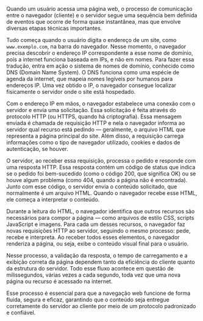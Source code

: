 Quando um usuário acessa uma página web, o processo de comunicação entre o navegador (cliente) e o servidor segue uma sequência bem definida de eventos que ocorre de forma quase instantânea, mas que envolve diversas etapas técnicas importantes.

Tudo começa quando o usuário digita o endereço de um site, como `www.exemplo.com`, na barra do navegador. Nesse momento, o navegador precisa descobrir o endereço IP correspondente a esse nome de domínio, pois a internet funciona baseada em IPs, e não em nomes. Para fazer essa tradução, entra em ação o sistema de nomes de domínio, conhecido como DNS (Domain Name System). O DNS funciona como uma espécie de agenda da internet, que mapeia nomes legíveis por humanos para endereços IP. Uma vez obtido o IP, o navegador consegue localizar fisicamente o servidor onde o site está hospedado.

Com o endereço IP em mãos, o navegador estabelece uma conexão com o servidor e envia uma solicitação. Essa solicitação é feita através do protocolo HTTP (ou HTTPS, quando há criptografia). Essa mensagem enviada é chamada de requisição HTTP e nela o navegador informa ao servidor qual recurso está pedindo — geralmente, o arquivo HTML que representa a página principal do site. Além disso, a requisição carrega informações como o tipo de navegador utilizado, cookies e dados de autenticação, se houver.

O servidor, ao receber essa requisição, processa o pedido e responde com uma resposta HTTP. Essa resposta contém um código de status que indica se o pedido foi bem-sucedido (como o código 200, que significa OK) ou se houve algum problema (como 404, quando a página não é encontrada). Junto com esse código, o servidor envia o conteúdo solicitado, que normalmente é um arquivo HTML. Quando o navegador recebe esse HTML, ele começa a interpretar o conteúdo.

Durante a leitura do HTML, o navegador identifica que outros recursos são necessários para compor a página — como arquivos de estilo CSS, scripts JavaScript e imagens. Para cada um desses recursos, o navegador faz novas requisições HTTP ao servidor, seguindo o mesmo processo: pede, recebe e interpreta. Ao receber todos esses elementos, o navegador renderiza a página, ou seja, exibe o conteúdo visual final para o usuário.

Nesse processo, a validação da resposta, o tempo de carregamento e a exibição correta da página dependem tanto da eficiência do cliente quanto da estrutura do servidor. Todo esse fluxo acontece em questão de milissegundos, várias vezes a cada segundo, toda vez que uma nova página ou recurso é acessado na internet.

Esse processo é essencial para que a navegação web funcione de forma fluida, segura e eficaz, garantindo que o conteúdo seja entregue corretamente do servidor ao cliente por meio de um protocolo padronizado e confiável.
